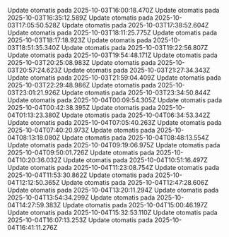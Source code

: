 

Update otomatis pada 2025-10-03T16:00:18.470Z
Update otomatis pada 2025-10-03T16:35:12.589Z
Update otomatis pada 2025-10-03T17:05:50.528Z
Update otomatis pada 2025-10-03T17:38:52.604Z
Update otomatis pada 2025-10-03T18:11:25.775Z
Update otomatis pada 2025-10-03T18:17:18.923Z
Update otomatis pada 2025-10-03T18:51:35.340Z
Update otomatis pada 2025-10-03T19:22:56.807Z
Update otomatis pada 2025-10-03T19:54:48.171Z
Update otomatis pada 2025-10-03T20:25:08.983Z
Update otomatis pada 2025-10-03T20:57:24.623Z
Update otomatis pada 2025-10-03T21:27:34.343Z
Update otomatis pada 2025-10-03T21:59:04.409Z
Update otomatis pada 2025-10-03T22:29:48.986Z
Update otomatis pada 2025-10-03T23:01:21.926Z
Update otomatis pada 2025-10-03T23:34:50.844Z
Update otomatis pada 2025-10-04T00:09:54.305Z
Update otomatis pada 2025-10-04T00:42:38.395Z
Update otomatis pada 2025-10-04T01:13:23.380Z
Update otomatis pada 2025-10-04T06:34:53.342Z
Update otomatis pada 2025-10-04T07:05:40.263Z
Update otomatis pada 2025-10-04T07:40:20.973Z
Update otomatis pada 2025-10-04T08:13:18.080Z
Update otomatis pada 2025-10-04T08:48:13.554Z
Update otomatis pada 2025-10-04T09:19:06.975Z
Update otomatis pada 2025-10-04T09:50:01.726Z
Update otomatis pada 2025-10-04T10:20:36.032Z
Update otomatis pada 2025-10-04T10:51:16.497Z
Update otomatis pada 2025-10-04T11:23:08.754Z
Update otomatis pada 2025-10-04T11:53:30.862Z
Update otomatis pada 2025-10-04T12:12:50.365Z
Update otomatis pada 2025-10-04T12:47:28.606Z
Update otomatis pada 2025-10-04T13:20:11.294Z
Update otomatis pada 2025-10-04T13:54:34.299Z
Update otomatis pada 2025-10-04T14:27:59.383Z
Update otomatis pada 2025-10-04T15:00:46.197Z
Update otomatis pada 2025-10-04T15:32:53.110Z
Update otomatis pada 2025-10-04T16:07:13.253Z
Update otomatis pada 2025-10-04T16:41:11.276Z
